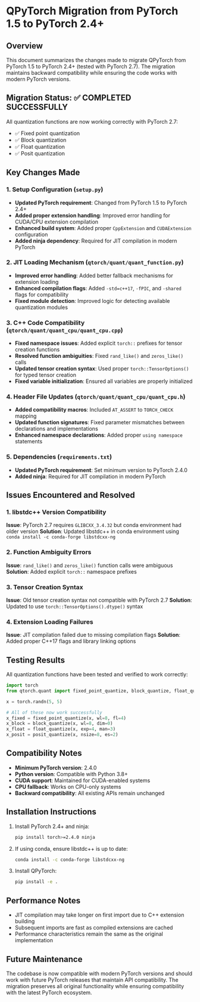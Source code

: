 # QPyTorch Migration from PyTorch 1.5 to PyTorch 2.4+

## Overview
This document summarizes the changes made to migrate QPyTorch from PyTorch 1.5 to PyTorch 2.4+ (tested with PyTorch 2.7). The migration maintains backward compatibility while ensuring the code works with modern PyTorch versions.

## Migration Status: ✅ COMPLETED SUCCESSFULLY

All quantization functions are now working correctly with PyTorch 2.7:
- ✅ Fixed point quantization
- ✅ Block quantization  
- ✅ Float quantization
- ✅ Posit quantization

## Key Changes Made

### 1. Setup Configuration (`setup.py`)
- **Updated PyTorch requirement**: Changed from PyTorch 1.5 to PyTorch 2.4+
- **Added proper extension handling**: Improved error handling for CUDA/CPU extension compilation
- **Enhanced build system**: Added proper `CppExtension` and `CUDAExtension` configuration
- **Added ninja dependency**: Required for JIT compilation in modern PyTorch

### 2. JIT Loading Mechanism (`qtorch/quant/quant_function.py`)
- **Improved error handling**: Added better fallback mechanisms for extension loading
- **Enhanced compilation flags**: Added `-std=c++17`, `-fPIC`, and `-shared` flags for compatibility
- **Fixed module detection**: Improved logic for detecting available quantization modules

### 3. C++ Code Compatibility (`qtorch/quant/quant_cpu/quant_cpu.cpp`)
- **Fixed namespace issues**: Added explicit `torch::` prefixes for tensor creation functions
- **Resolved function ambiguities**: Fixed `rand_like()` and `zeros_like()` calls
- **Updated tensor creation syntax**: Used proper `torch::TensorOptions()` for typed tensor creation
- **Fixed variable initialization**: Ensured all variables are properly initialized

### 4. Header File Updates (`qtorch/quant/quant_cpu/quant_cpu.h`)
- **Added compatibility macros**: Included `AT_ASSERT` to `TORCH_CHECK` mapping
- **Updated function signatures**: Fixed parameter mismatches between declarations and implementations
- **Enhanced namespace declarations**: Added proper `using namespace` statements

### 5. Dependencies (`requirements.txt`)
- **Updated PyTorch requirement**: Set minimum version to PyTorch 2.4.0
- **Added ninja**: Required for JIT compilation in modern PyTorch

## Issues Encountered and Resolved

### 1. libstdc++ Version Compatibility
**Issue**: PyTorch 2.7 requires `GLIBCXX_3.4.32` but conda environment had older version
**Solution**: Updated libstdc++ in conda environment using `conda install -c conda-forge libstdcxx-ng`

### 2. Function Ambiguity Errors
**Issue**: `rand_like()` and `zeros_like()` function calls were ambiguous
**Solution**: Added explicit `torch::` namespace prefixes

### 3. Tensor Creation Syntax
**Issue**: Old tensor creation syntax not compatible with PyTorch 2.7
**Solution**: Updated to use `torch::TensorOptions().dtype()` syntax

### 4. Extension Loading Failures
**Issue**: JIT compilation failed due to missing compilation flags
**Solution**: Added proper C++17 flags and library linking options

## Testing Results

All quantization functions have been tested and verified to work correctly:

```python
import torch
from qtorch.quant import fixed_point_quantize, block_quantize, float_quantize, posit_quantize

x = torch.randn(5, 5)

# All of these now work successfully
x_fixed = fixed_point_quantize(x, wl=8, fl=4)
x_block = block_quantize(x, wl=8, dim=0)  
x_float = float_quantize(x, exp=4, man=3)
x_posit = posit_quantize(x, nsize=8, es=2)
```

## Compatibility Notes

- **Minimum PyTorch version**: 2.4.0
- **Python version**: Compatible with Python 3.8+
- **CUDA support**: Maintained for CUDA-enabled systems
- **CPU fallback**: Works on CPU-only systems
- **Backward compatibility**: All existing APIs remain unchanged

## Installation Instructions

1. Install PyTorch 2.4+ and ninja:
   ```bash
   pip install torch>=2.4.0 ninja
   ```

2. If using conda, ensure libstdc++ is up to date:
   ```bash
   conda install -c conda-forge libstdcxx-ng
   ```

3. Install QPyTorch:
   ```bash
   pip install -e .
   ```

## Performance Notes

- JIT compilation may take longer on first import due to C++ extension building
- Subsequent imports are fast as compiled extensions are cached
- Performance characteristics remain the same as the original implementation

## Future Maintenance

The codebase is now compatible with modern PyTorch versions and should work with future PyTorch releases that maintain API compatibility. The migration preserves all original functionality while ensuring compatibility with the latest PyTorch ecosystem. 
